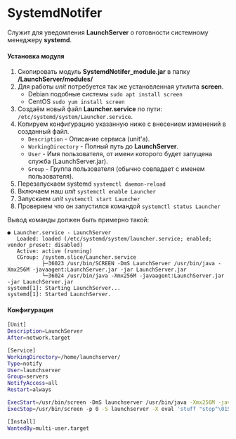 # SystemdNotifer

Служит для уведомления **LaunchServer** о готовности системному менеджеру **systemd**.

#### Установка модуля

1. Скопировать модуль **SystemdNotifer_module.jar** в папку **/LaunchServer/modules/**
2. Для работы *unit* потребуется так же установленная утилита **screen**.
    - Debian подобные системы `sudo apt install screen`
    - CentOS `sudo yum install screen`
3. Создаём новый файл **Launcher.service** по пути: `/etc/systemd/system/Launcher.service`.
4. Копируем конфигурацию указанную ниже с внесением изменений в созданный файл.
    - `Description` - Описание сервиса (unit'а).
    - `WorkingDirectory` - Полный путь до **LaunchServer**.
    - `User` - Имя пользователя, от имени которого будет запущена служба (LaunchServer.jar).
    - `Group` - Группа пользователя (обычно совпадает с именем пользователя).
5. Перезапускаем systemd `systemctl daemon-reload`
6. Включаем наш *unit* `systemctl enable Launcher`
7. Запускаем *unit* `systemctl start Launcher`
8. Проверяем что он запустился командой `systemctl status Launcher`

Вывод команды должен быть примерно такой:

```
● Launcher.service - LaunchServer
   Loaded: loaded (/etc/systemd/system/launcher.service; enabled; vendor preset: disabled)
   Active: active (running)
   CGroup: /system.slice/Launcher.service
           ├─36023 /usr/bin/SCREEN -DmS LaunchServer /usr/bin/java -Xmx256M -javaagent:LaunchServer.jar -jar LaunchServer.jar
           └─36024 /usr/bin/java -Xmx256M -javaagent:LaunchServer.jar -jar LaunchServer.jar
systemd[1]: Starting LaunchServer...
systemd[1]: Started LaunchServer.
```

#### Конфигурация

```bash
[Unit]
Description=LaunchServer
After=network.target

[Service]
WorkingDirectory=/home/launchserver/
Type=notify
User=launchserver
Group=servers
NotifyAccess=all
Restart=always    

ExecStart=/usr/bin/screen -DmS launchserver /usr/bin/java -Xmx256M -javaagent:LaunchServer.jar -jar LaunchServer.jar
ExecStop=/usr/bin/screen -p 0 -S launchserver -X eval 'stuff "stop"\015'

[Install]
WantedBy=multi-user.target
```
